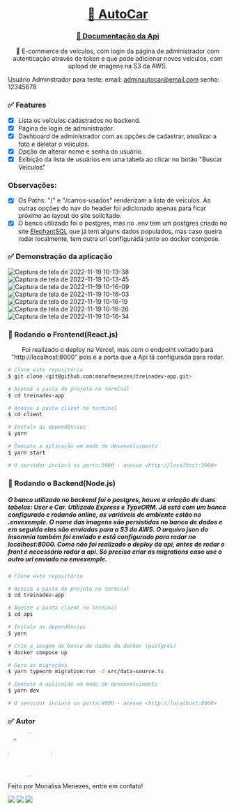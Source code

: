 <h1 align="center">
    <a href="https://autocar-app.vercel.app/">🔗 AutoCar</a>
</h1>
<h3 align="center">
    <a href="https://localhost:8000/api-docs/">🔗 Documentação da Api</a>
</h3>
<p align="center">🚀 E-commerce de veículos, com login da página de administrador com autenticação através de token e que pode adicionar novos veículos, com upload de imagens na S3 da AWS.</p>

Usuário Adminstrador para teste: 
email: adminautocar@email.com
senha: 12345678 



### ✅ Features

- [x] Lista os veículos cadastrados no backend.
- [x] Página de login de administrador.
- [x] Dashboard de administrador com as opções de cadastrar, atualizar a foto e deletar o veículos.
- [x] Opção de alterar nome e senha do usuário.
- [x] Exibição da lista de usuários em uma tabela ao clicar no botão "Buscar Veículos"

### Observações: 
- [x] Os Paths: "/" e "/carros-usados" renderizam a lista de veículos. As outras opções do nav do header foi adicionado apenas para ficar próximo ao layout do site solicitado.
- [x] O banco utilizado foi o postgres, mas no .env tem um postgres criado no site <a href="https://www.elephantsql.com/" >ElephantSQL</a> que já tem alguns dados populados, mas caso queira rodar localmente, tem outra url configurada junto ao docker compose.

### ✅ Demonstração da aplicação

![Captura de tela de 2022-11-19 10-13-38](https://user-images.githubusercontent.com/85262397/202856081-d7318b88-c959-43a9-999a-93eb696f6a3a.png)
![Captura de tela de 2022-11-19 10-13-45](https://user-images.githubusercontent.com/85262397/202856088-662544d2-3972-4e4d-841a-fb2dcdd54d26.png)
![Captura de tela de 2022-11-19 10-16-09](https://user-images.githubusercontent.com/85262397/202856156-432cb4e5-6c35-40fa-93f1-54630d4221a5.png)
![Captura de tela de 2022-11-19 10-16-03](https://user-images.githubusercontent.com/85262397/202856091-ec597e14-76c6-435e-9d7c-65eff176820a.png)
![Captura de tela de 2022-11-19 10-16-19](https://user-images.githubusercontent.com/85262397/202856099-7283c211-24dd-4530-8263-a5740efed2e6.png)
![Captura de tela de 2022-11-19 10-16-26](https://user-images.githubusercontent.com/85262397/202856106-c0f014d4-8611-4f15-bcab-8a29ccc7128f.png)
![Captura de tela de 2022-11-19 10-16-34](https://user-images.githubusercontent.com/85262397/202856107-8705d055-1277-4395-94b7-d19a029ff2cc.png)


### 🎲 Rodando o Frontend(React.js)
<p align="center">Foi realizado o deploy na Vercel, mas com o endpoint voltado para "http://localhost:8000" pois é a porta que a Api tá configurada para rodar.</p>

```bash
# Clone este repositório
$ git clone <git@github.com:monafmenezes/treinadev-app.git>

# Acesse a pasta do projeto no terminal
$ cd treinadev-app

# Acesse a pasta client no terminal
$ cd client

# Instale as dependências
$ yarn

# Execute a aplicação em modo de desenvolvimento
$ yarn start

# O servidor inciará na porta:3000 - acesse <http://localhost:3000>
```

### 🎲 Rodando o Backend(Node.js)

##### O banco utilizado no backend foi o postgres, houve a criação de duas tabelas: User e Car. Utilizado Express e TypeORM. Já está com um banco configurado e rodando online, as variáveis de ambiente estão no .envexemple. O nome das imagens são persistidas no banco de dados e em seguida elas são enviadas para a S3 da AWS. O arquivo json do insomnia também foi enviado e está configurado para rodar no localhost:8000. Como não foi realizado o deploy da api, antes de rodar o front é necessário rodar a api. Só precisa criar as migrations caso use o outro url enviado no envexemple. 


```bash
# Clone este repositório

# Acesse a pasta do projeto no terminal
$ cd treinadev-app

# Acesse a pasta client no terminal
$ cd api

# Instale as dependências
$ yarn

# Crie a imagem do banco de dados do docker (postgres)
$ docker compose up

# Gere as migrações 
$ yarn typeorm migration:run -d src/data-source.ts

# Execute a aplicação em modo de desenvolvimento
$ yarn dev

# O servidor inciará na porta:8000 - acesse <http://localhost:8000>
```
### ✅ Autor
<img style="border-radius: 50%;" src="https://github.com/monafmenezes.png" width="100px;" alt=""/>

Feito por Monalisa Menezes, entre em contato!
<div>
<a href = "mailto:psimonafmenezes@gmail.com"><img src="https://img.shields.io/badge/-Gmail-%23333?style=for-the-badge&logo=gmail&logoColor=white" target="_blank"></a>
    <a href="https://www.linkedin.com/in/monalisafmenezes" target="_blank"><img src="https://img.shields.io/badge/-LinkedIn-%230077B5?style=for-the-badge&logo=linkedin&logoColor=white" target="_blank"></a> 
    <a href="https://twitter.com/monafmenezes" target="_blank"><img src="https://img.shields.io/badge/Twitter-1DA1F2?style=for-the-badge&logo=twitter&logoColor=white" target="_blank"></a> 
 </div>
